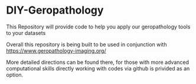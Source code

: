 # DIY-Geropathology
This Repository will provide code to help you apply our geropathology tools to your datasets

Overall this repository is being built to be used in conjunction with https://www.geropathology-imaging.org/

More detailed directions can be found there, for those with more advanced computational skills directly working with codes via github is privided as an option.  
